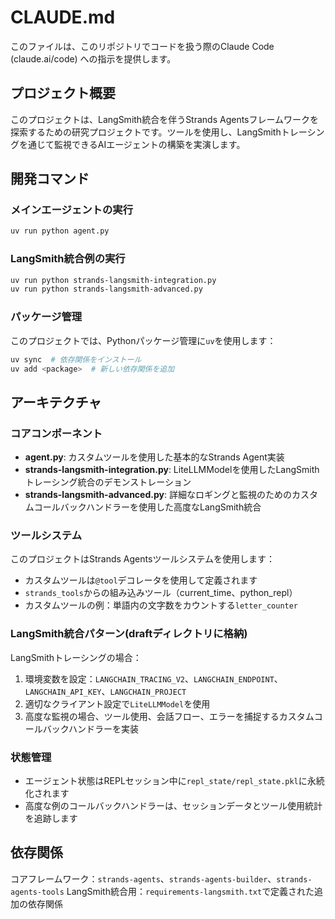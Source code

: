 # CLAUDE.md

このファイルは、このリポジトリでコードを扱う際のClaude Code (claude.ai/code) への指示を提供します。

## プロジェクト概要

このプロジェクトは、LangSmith統合を伴うStrands Agentsフレームワークを探索するための研究プロジェクトです。ツールを使用し、LangSmithトレーシングを通じて監視できるAIエージェントの構築を実演します。

## 開発コマンド

### メインエージェントの実行
```bash
uv run python agent.py
```

### LangSmith統合例の実行
```bash
uv run python strands-langsmith-integration.py
uv run python strands-langsmith-advanced.py
```

### パッケージ管理
このプロジェクトでは、Pythonパッケージ管理に`uv`を使用します：
```bash
uv sync  # 依存関係をインストール
uv add <package>  # 新しい依存関係を追加
```

## アーキテクチャ

### コアコンポーネント

- **agent.py**: カスタムツールを使用した基本的なStrands Agent実装
- **strands-langsmith-integration.py**: LiteLLMModelを使用したLangSmithトレーシング統合のデモンストレーション
- **strands-langsmith-advanced.py**: 詳細なロギングと監視のためのカスタムコールバックハンドラーを使用した高度なLangSmith統合

### ツールシステム

このプロジェクトはStrands Agentsツールシステムを使用します：
- カスタムツールは`@tool`デコレータを使用して定義されます
- `strands_tools`からの組み込みツール（current_time、python_repl）
- カスタムツールの例：単語内の文字数をカウントする`letter_counter`

### LangSmith統合パターン(draftディレクトリに格納)

LangSmithトレーシングの場合：
1. 環境変数を設定：`LANGCHAIN_TRACING_V2`、`LANGCHAIN_ENDPOINT`、`LANGCHAIN_API_KEY`、`LANGCHAIN_PROJECT`
2. 適切なクライアント設定で`LiteLLMModel`を使用
3. 高度な監視の場合、ツール使用、会話フロー、エラーを捕捉するカスタムコールバックハンドラーを実装

### 状態管理

- エージェント状態はREPLセッション中に`repl_state/repl_state.pkl`に永続化されます
- 高度な例のコールバックハンドラーは、セッションデータとツール使用統計を追跡します

## 依存関係

コアフレームワーク：`strands-agents`、`strands-agents-builder`、`strands-agents-tools`
LangSmith統合用：`requirements-langsmith.txt`で定義された追加の依存関係
